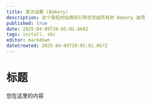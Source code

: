 ```yaml
---
title: 首次设置 (Bakery)
description: 这个简短的指南将引导您完成所有的 Bakery 选项
published: true
date: 2025-04-09T20:05:01.868Z
tags: install, sbc
editor: markdown
dateCreated: 2025-04-09T20:05:01.867Z
---
```


# 标题

您在这里的内容